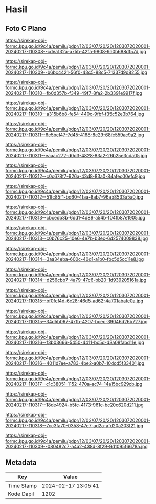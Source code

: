# Hasil

## Foto C Plano

https://sirekap-obj-formc.kpu.go.id/9c4a/pemilu/pdpr/12/03/07/20/20/1203072020001-20240217-110308--cdea132a-a75b-42fa-9808-9a0b688df57d.jpg

https://sirekap-obj-formc.kpu.go.id/9c4a/pemilu/pdpr/12/03/07/20/20/1203072020001-20240217-110309--b6bc4421-56f0-43c5-88c5-71337d9d8255.jpg

https://sirekap-obj-formc.kpu.go.id/9c4a/pemilu/pdpr/12/03/07/20/20/1203072020001-20240217-110310--fb0d357b-f349-49f7-8fa2-2b3391e9917f.jpg

https://sirekap-obj-formc.kpu.go.id/9c4a/pemilu/pdpr/12/03/07/20/20/1203072020001-20240217-110310--a315b6b8-fe54-440c-9fbf-f35c52e3b764.jpg

https://sirekap-obj-formc.kpu.go.id/9c4a/pemilu/pdpr/12/03/07/20/20/1203072020001-20240217-110311--6e5bcf47-7d45-4168-8c29-68fc559ac9a2.jpg

https://sirekap-obj-formc.kpu.go.id/9c4a/pemilu/pdpr/12/03/07/20/20/1203072020001-20240217-110311--eaaac272-d0d3-4828-83a2-26b25e3cda05.jpg

https://sirekap-obj-formc.kpu.go.id/9c4a/pemilu/pdpr/12/03/07/20/20/1203072020001-20240217-110312--c0c678f7-926a-43d8-83a0-84afec00efc9.jpg

https://sirekap-obj-formc.kpu.go.id/9c4a/pemilu/pdpr/12/03/07/20/20/1203072020001-20240217-110312--51fc85f1-bd60-4faa-8ab7-96ab8533a5a0.jpg

https://sirekap-obj-formc.kpu.go.id/9c4a/pemilu/pdpr/12/03/07/20/20/1203072020001-20240217-110313--cbcedb3b-6dd1-4d89-a54b-f04fb87e1905.jpg

https://sirekap-obj-formc.kpu.go.id/9c4a/pemilu/pdpr/12/03/07/20/20/1203072020001-20240217-110313--c0b76c25-10e6-4e7b-b3ec-6d2574009838.jpg

https://sirekap-obj-formc.kpu.go.id/9c4a/pemilu/pdpr/12/03/07/20/20/1203072020001-20240217-110314--3aa34eba-600c-40d1-a1b0-fbc5d5cc11e8.jpg

https://sirekap-obj-formc.kpu.go.id/9c4a/pemilu/pdpr/12/03/07/20/20/1203072020001-20240217-110314--d256cbb7-4a79-47c6-bb20-1d939205161a.jpg

https://sirekap-obj-formc.kpu.go.id/9c4a/pemilu/pdpr/12/03/07/20/20/1203072020001-20240217-110315--bf0fef4d-6c28-46d5-ad62-4a701abafe0a.jpg

https://sirekap-obj-formc.kpu.go.id/9c4a/pemilu/pdpr/12/03/07/20/20/1203072020001-20240217-110315--34d5b067-47fb-4207-bcec-39046d26b727.jpg

https://sirekap-obj-formc.kpu.go.id/9c4a/pemilu/pdpr/12/03/07/20/20/1203072020001-20240217-110316--f3b03666-5450-4411-bc5d-d3a08fabd11e.jpg

https://sirekap-obj-formc.kpu.go.id/9c4a/pemilu/pdpr/12/03/07/20/20/1203072020001-20240217-110316--4011d7ee-a783-4be2-a0b7-10dcd5f33401.jpg

https://sirekap-obj-formc.kpu.go.id/9c4a/pemilu/pdpr/12/03/07/20/20/1203072020001-20240217-110317--c1c38051-1152-470a-ac74-14a15bc929cb.jpg

https://sirekap-obj-formc.kpu.go.id/9c4a/pemilu/pdpr/12/03/07/20/20/1203072020001-20240217-110317--18de4924-b5fc-4173-961c-bc20c620d211.jpg

https://sirekap-obj-formc.kpu.go.id/9c4a/pemilu/pdpr/12/03/07/20/20/1203072020001-20240217-110318--7cc3fa70-0358-47e7-ad2a-afd20a203f21.jpg

https://sirekap-obj-formc.kpu.go.id/9c4a/pemilu/pdpr/12/03/07/20/20/1203072020001-20240217-110309--080482c7-a4a2-438d-8f29-9d1095f6678a.jpg


## Metadata

| Key        | Value               |
| ---------- | ------------------- |
| Time Stamp | 2024-02-17 13:05:41 |
| Kode Dapil | 1202                |



